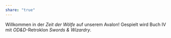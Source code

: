 ```yaml
---
share: "true"
---
```

Willkommen in der _Zeit der Wölfe_ auf unserem Avalon!
Gespielt wird Buch IV mit *OD&D*-Retroklon *Swords & Wizardry*.